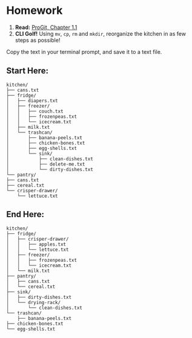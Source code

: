 # Homework

1. **Read:** [ProGit, Chapter 1.1](http://git-scm.com/book/en/Getting-Started-About-Version-Control)
2. **CLI Golf!** Using `mv`, `cp`, `rm` and `mkdir`, reorganize the kitchen in as few steps as possible!

Copy the text in your terminal prompt, and save it to a text file.


## Start Here:

    kitchen/
    ├── cans.txt
    ├── fridge/
    │   ├── diapers.txt
    │   ├── freezer/
    │   │   ├── couch.txt
    │   │   ├── frozenpeas.txt
    │   │   └── icecream.txt
    │   ├── milk.txt
    │   └── trashcan/
    │       ├── banana-peels.txt
    │       ├── chicken-bones.txt
    │       ├── egg-shells.txt
    │       └── sink/
    │           ├── clean-dishes.txt
    │           ├── delete-me.txt
    │           └── dirty-dishes.txt
    └── pantry/
	├── cans.txt
	├── cereal.txt
	└── crisper-drawer/
	    └── lettuce.txt

## End Here:

    kitchen/
    ├── fridge/
    │   ├── crisper-drawer/
    │   │   ├── apples.txt
    │   │   └── lettuce.txt
    │   ├── freezer/
    │   │   ├── frozenpeas.txt
    │   │   └── icecream.txt
    │   └── milk.txt
    ├── pantry/
    │   ├── cans.txt
    │   └── cereal.txt
    ├── sink/
    │   ├── dirty-dishes.txt
    │   └── drying-rack/
    │       └── clean-dishes.txt
    └── trashcan/
        ├── banana-peels.txt
	├── chicken-bones.txt
	└── egg-shells.txt